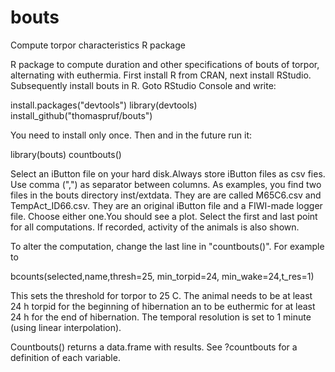 # bouts
Compute torpor characteristics R package

R package to compute duration and other specifications of bouts of torpor, alternating with euthermia. First install R from CRAN, next install RStudio. Subsequently install bouts in R. Goto RStudio Console and write: 

install.packages("devtools")
library(devtools)
install_github("thomaspruf/bouts")

You need to install only once. Then and in the future run it:

library(bouts)
countbouts()

Select an iButton file on your hard disk.Always store iButton files as csv fies. Use comma (",") as separator between columns. As examples, you find two files in the bouts directory inst/extdata. They are are called M65C6.csv and TempAct_ID66.csv. They are an original iButton file and a FIWI-made logger file. Choose either one.You should see a plot. Select the first and last point for all computations. If recorded, activity of the animals is also shown.

To alter the computation, change the last line in "countbouts()". For example to

 bcounts(selected,name,thresh=25, min_torpid=24, min_wake=24,t_res=1)

This sets the threshold for  torpor to 25 C. The animal needs to be at least 24 h torpid for the beginning of hibernation an to be euthermic for at least 24 h for the end of hibernation. The temporal resolution is set to 1 minute (using linear interpolation).

Countbouts() returns a data.frame with results. See ?countbouts for a definition of each variable.
